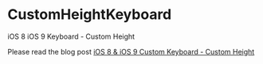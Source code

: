 # CustomHeightKeyboard
iOS 8 iOS 9 Keyboard - Custom Height

Please read the blog post [iOS 8 & iOS 9 Custom Keyboard - Custom Height](http://www.yichizhang.info/2015/10/03/ios-custom-keyboard-custom-height.html)

